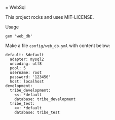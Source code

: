 = WebSql

This project rocks and uses MIT-LICENSE.

Usage

`gem 'web_db'`

Make a file `config/web_db.yml` with content below:

```
default: &default
  adapter: mysql2
  uncoding: utf8
  pool: 5
  username: root
  password: '123456'
  host: localhost
development: 
  tribe_development:
    <<: *default
    database: tribe_development
  tribe_test:
    <<: *default
    database: tribe_test
```
